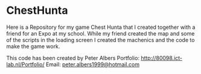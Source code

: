 # ChestHunta
Here is a Repository for my game Chest Hunta that I created together with a friend for an Expo at my school. While my friend created the map and some of the scripts in the loading screen I created the machenics and the code to make the game work.

This code has been created by Peter Albers
Portfolio: http://80098.ict-lab.nl/Portfolio/
Email: peter.albers1999@hotmail.com
